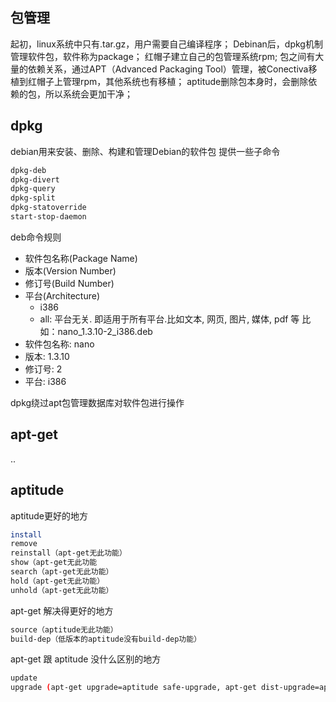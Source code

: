 ## 包管理
起初，linux系统中只有.tar.gz，用户需要自己编译程序；
Debinan后，dpkg机制管理软件包，软件称为package；
红帽子建立自己的包管理系统rpm;
包之间有大量的依赖关系，通过APT（Advanced Packaging Tool）管理，被Conectiva移植到红帽子上管理rpm，其他系统也有移植；
aptitude删除包本身时，会删除依赖的包，所以系统会更加干净；

## dpkg
debian用来安装、删除、构建和管理Debian的软件包
提供一些子命令

```bash
dpkg-deb
dpkg-divert
dpkg-query
dpkg-split
dpkg-statoverride
start-stop-daemon
```
deb命令规则
- 软件包名称(Package Name)
- 版本(Version Number)
- 修订号(Build Number)
- 平台(Architecture)
	- i386
	- all: 平台无关. 即适用于所有平台.比如文本, 网页, 图片, 媒体, pdf 等
比如：nano_1.3.10-2_i386.deb
- 软件包名称: nano
- 版本: 1.3.10
- 修订号: 2
- 平台: i386

dpkg绕过apt包管理数据库对软件包进行操作
## apt-get
..

## aptitude
aptitude更好的地方

```bash
install
remove
reinstall（apt-get无此功能）
show（apt-get无此功能
search（apt-get无此功能）
hold（apt-get无此功能）
unhold（apt-get无此功能）
```
apt-get 解决得更好的地方
 
```bash
source（aptitude无此功能）
build-dep（低版本的aptitude没有build-dep功能）
```
apt-get 跟 aptitude 没什么区别的地方

```bash
update
upgrade (apt-get upgrade=aptitude safe-upgrade, apt-get dist-upgrade=aptitude full-upgrgade)
```